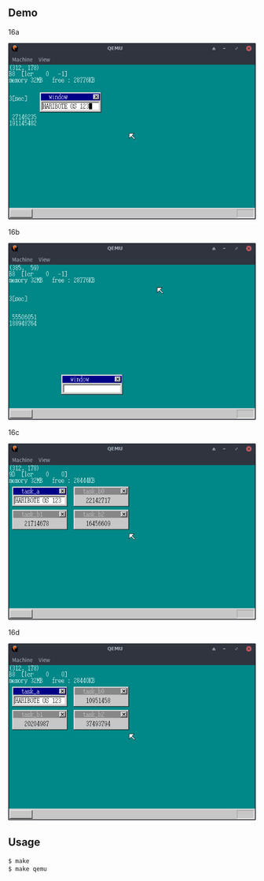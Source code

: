 ## Demo

16a

![template](https://github.com/watermelon892/OSPractice/blob/master/16_MultiTask2/pic/16a.png)

16b

![template](https://github.com/watermelon892/OSPractice/blob/master/16_MultiTask2/pic/16b.png)

16c

![template](https://github.com/watermelon892/OSPractice/blob/master/16_MultiTask2/pic/16c.png)

16d

![template](https://github.com/watermelon892/OSPractice/blob/master/16_MultiTask2/pic/16d.png)

## Usage

```
$ make
$ make qemu
```
